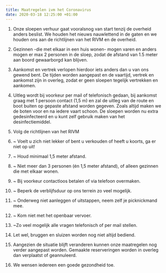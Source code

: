 ```yaml
---
title: Maatregelen ivm het Coronavirus
date: 2020-03-18 12:25:00 +01:00
---
```


 1. Onze sloepen verhuur gaat vooralsnog van start  tenzij de overheid anders beslist. We houden het nieuws nauwlettend in de gaten en we houden ons aan de richtlijnen van het RIVM en de overheid.

 2. Gezinnen -die met elkaar in een huis wonen- mogen varen en anders mogen er max 2 personen in de sloep, zodat de afstand van 1.5 meter aan boord gewaarborgd kan blijven.

 3. Aankomst en vertrek verlopen hierdoor iets anders dan u van ons gewend bent.
    De tijden worden aangepast en de vaartijd, vertrek en aankomst zijn in overleg, zodat er geen sloepen tegelijk vertrekken en aankomen.

 4. Uitleg wordt bij voorkeur per mail of telefonisch gedaan, bij aankomst graag met 1 persoon contact (1,5 m) en zal de uitleg van de route en boot buiten op gepaste afstand worden gegeven. Zoals altijd maken we de boten voor en na iedere vaart schoon.  De sloepen worden nu extra gedesinfecteerd en u kunt zelf gebruik maken van het desinfectiemiddel.

 5. Volg  de richtlijnen van het RIVM


 7. ~ Voelt u zich niet lekker of bent u verkouden of heeft u koorts, ga er niet op uit!

 8. ~ Houd minimaal 1,5 meter afstand.

 9. ~  Niet meer dan 3 personen (én 1,5 meter afstand), of alleen gezinnen die met elkaar wonen.

10. ~ Bij voorkeur contactloos betalen of via telefoon overmaken.

11. ~ Beperk de verblijfsduur op ons terrein zo veel mogelijk.

12. ~ Onderweg niet aanleggen of uitstappen, neem zelf je picknickmand mee.

13. ~ Kom niet met het openbaar vervoer.

14. ~Zo veel mogelijk alle vragen telefonisch of per mail stellen.

15. Let wel, bruggen en sluizen worden nog niet altijd bediend. 

16. Aangezien de situatie blijft veranderen kunnen onze maatregelen nog verder aangepast worden. Gemaakte reserveringen worden in overleg dan verplaatst of geannuleerd.


1. We wensen iedereen een goede gezondheid toe.